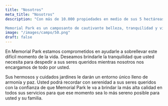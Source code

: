 ```yaml
---
title: "Nosotros"
meta_title: "Nosotros"
description: "Con más de 10.000 propiedades en medio de sus 5 hectáreas de amplios jardines y bellas áreas verdes, ubicado en Guachipelín de Escazú, zona de gran plusvalía, ponemos a su disposición todo lo que usted pueda necesitar: Camposanto, Funeraria, Cremación, Cenizarios, Templo Religioso, entre muchos otros servicios que le permitirán recordar a sus seres queridos de la manera que ellos merecen.

Memorial Park es un camposanto de cautivante belleza, tranquilidad y vida natural. Elegante e integral. Le ofrece la oportunidad de enaltecer a sus seres queridos de una manera especial."
image: "/images/campo/50.png"
draft: false
---
```

En Memorial Park estamos comprometidos en ayudarle a sobrellevar este difícil momento de la vida. Deseamos brindarle la tranquilidad que usted necesita para despedir a sus seres queridos mientras nosotros nos encargamos de todo por usted.

Sus hermosos y cuidados jardines le darán un entorno único lleno de armonía y paz. Usted podrá recordar con serenidad a sus seres queridos con la confianza de que Memorial Park le va a brindar la más alta calidad en todos sus servicios para que ese momento sea lo más sereno posible para usted y su familia.




